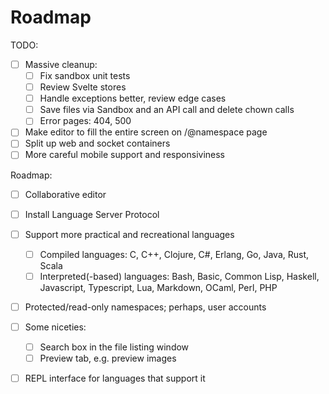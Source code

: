 # Roadmap

TODO:
  - [ ] Massive cleanup:
	- [ ] Fix sandbox unit tests
	- [ ] Review Svelte stores
	- [ ] Handle exceptions better, review edge cases
	- [ ] Save files via Sandbox and an API call and delete chown
          calls
	- [ ] Error pages: 404, 500
  - [ ] Make editor to fill the entire screen on /@namespace page
  - [ ] Split up web and socket containers
  - [ ] More careful mobile support and responsiviness

Roadmap:
  - [ ] Collaborative editor
  - [ ] Install Language Server Protocol
  - [ ] Support more practical and recreational languages
    - [ ] Compiled languages: C, C++, Clojure, C#, Erlang, Go, Java,
          Rust, Scala
	- [ ] Interpreted(-based) languages: Bash, Basic, Common Lisp, Haskell,
          Javascript, Typescript, Lua, Markdown, OCaml, Perl, PHP
  - [ ] Protected/read-only namespaces; perhaps, user accounts
  - [ ] Some niceties:
	- [ ] Search box in the file listing window
	- [ ] Preview tab, e.g. preview images
  - [ ] REPL interface for languages that support it

